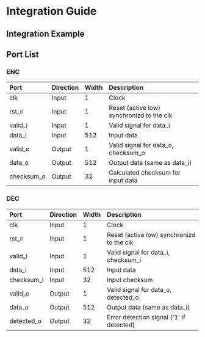 # Integration Guide

## Integration Example

## Port List
### ENC
| Port           | Direction | Width    | Description                               |
| :---           | :---      | :---     | :---                                      |
| clk            | Input     | 1        | Clock                                     |
| rst_n          | Input     | 1        | Reset (active low) synchronizd to the clk |
| valid_i        | Input     | 1        | Valid signal for data_i                   |
| data_i         | Input     | 512      | Input data                                |
| valid_o        | Output    | 1        | Valid signal for data_o, checksum_o       |
| data_o         | Output    | 512      | Output data (same as data_i)              |
| checksum_o     | Output    | 32       | Calculated checksum for input data        |

### DEC
| Port           | Direction | Width    | Description                               |
| :---           | :---      | :---     | :---                                      |
| clk            | Input     | 1        | Clock                                     |
| rst_n          | Input     | 1        | Reset (active low) synchronizd to the clk |
| valid_i        | Input     | 1        | Valid signal for data_i, checksum_i       |
| data_i         | Input     | 512      | Input data                                |
| checksum_i     | Input     | 32       | Input checksum                            |
| valid_o        | Output    | 1        | Valid signal for data_o, detected_o       |
| data_o         | Output    | 512      | Output data (same as data_i)              |
| detected_o     | Output    | 32       | Error detection signal ('1' if detected)  |             
